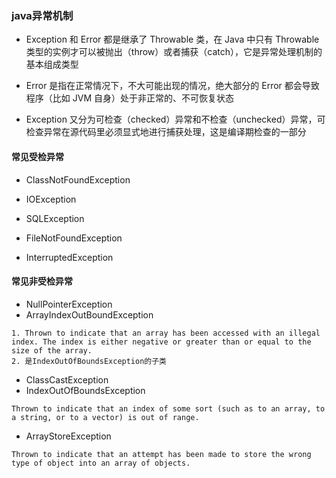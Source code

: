 ### java异常机制

- Exception 和 Error 都是继承了 Throwable 类，在 Java 中只有 Throwable 类型的实例才可以被抛出（throw）或者捕获（catch），它是异常处理机制的基本组成类型

- Error 是指在正常情况下，不大可能出现的情况，绝大部分的 Error 都会导致程序（比如 JVM 自身）处于非正常的、不可恢复状态

- Exception 又分为可检查（checked）异常和不检查（unchecked）异常，可检查异常在源代码里必须显式地进行捕获处理，这是编译期检查的一部分

#### 常见受检异常

- ClassNotFoundException

- IOException

- SQLException

- FileNotFoundException

- InterruptedException

#### 常见非受检异常

- NullPointerException
- ArrayIndexOutBoundException

````
1. Thrown to indicate that an array has been accessed with an illegal index. The index is either negative or greater than or equal to the size of the array.
2. 是IndexOutOfBoundsException的子类
````

- ClassCastException
- IndexOutOfBoundsException

````
Thrown to indicate that an index of some sort (such as to an array, to a string, or to a vector) is out of range.
````

- ArrayStoreException

````
Thrown to indicate that an attempt has been made to store the wrong type of object into an array of objects.
````
